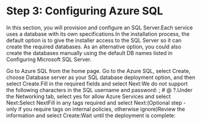 ﻿# Step 3: Configuring Azure SQL

In this section, you will provision and configure an SQL Server.Each service uses a database with its own specifications.In the installation process, the default option is to give the installer access to the SQL Server so it can create the required databases. As an alternative option, you could also create the databases manually using the default DB names listed in Configuring Microsoft SQL Server.

Go to Azure SQL from the home page. Go to the Azure SQL, select Create, choose Database server as your SQL database deployment option, and then select Create.Fill in the required fields and select Next:We do not support the following characters in the SQL username and password: ; # @ ?.Under the Networking tab, select yes for allow Azure Services and select Next:Select NextFill in any tags required and select Next:(Optional step - only if you require tags on internal policies, otherwise ignore)Review the information and select Create:Wait until the deployment is complete:
